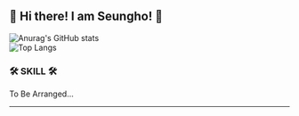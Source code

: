 ## 👋 Hi there! I am Seungho! 👋 

![Anurag's GitHub stats](https://github-readme-stats.vercel.app/api/top-langs/?username=jshEIT&layout=compact&hide=javascript,css,scss&theme=dracula&langs_count=8) 
<br>
![Top Langs](https://github-readme-stats.vercel.app/api?username=jshEIT&show_icons=true&theme=onedark)
  
### 🛠 SKILL 🛠
To Be Arranged... 

* * *


<!--
**jshEIT/jshEIT** is a ✨ _special_ ✨ repository because its `README.md` (this file) appears on your GitHub profile.

Here are some ideas to get you started:

- 🔭 I’m currently working on ...
- 🌱 I’m currently learning ...
- 👯 I’m looking to collaborate on ...
- 🤔 I’m looking for help with ...
- 💬 Ask me about ...
- 📫 How to reach me: ...
- 😄 Pronouns: ...
- ⚡ Fun fact: ...
-->

